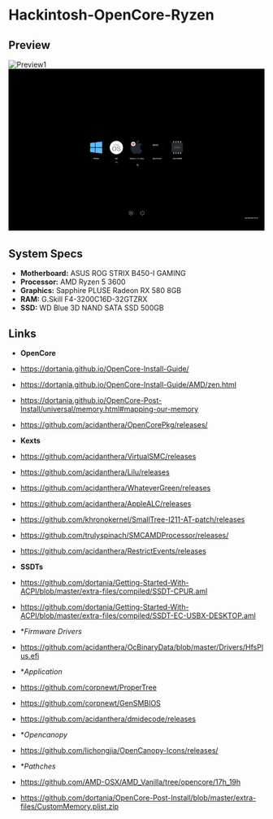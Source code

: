 # Hackintosh-OpenCore-Ryzen
## Preview
![Preview1](Preview1.png)
![Preview2](Preview2.jpg)
## System Specs

* **Motherboard:** ASUS ROG STRIX B450-I GAMING
* **Processor:** AMD Ryzen 5 3600
* **Graphics:** Sapphire PLUSE Radeon RX 580 8GB
* **RAM:** G.Skill F4-3200C16D-32GTZRX
* **SSD:** WD Blue 3D NAND SATA SSD 500GB

## Links
* **OpenCore**
* https://dortania.github.io/OpenCore-Install-Guide/
* https://dortania.github.io/OpenCore-Install-Guide/AMD/zen.html
* https://dortania.github.io/OpenCore-Post-Install/universal/memory.html#mapping-our-memory
* https://github.com/acidanthera/OpenCorePkg/releases/

* **Kexts**
* https://github.com/acidanthera/VirtualSMC/releases
* https://github.com/acidanthera/Lilu/releases
* https://github.com/acidanthera/WhateverGreen/releases
* https://github.com/acidanthera/AppleALC/releases
* https://github.com/khronokernel/SmallTree-I211-AT-patch/releases
* https://github.com/trulyspinach/SMCAMDProcessor/releases/
* https://github.com/acidanthera/RestrictEvents/releases

* **SSDTs**
* https://github.com/dortania/Getting-Started-With-ACPI/blob/master/extra-files/compiled/SSDT-CPUR.aml
* https://github.com/dortania/Getting-Started-With-ACPI/blob/master/extra-files/compiled/SSDT-EC-USBX-DESKTOP.aml

* **Firmware Drivers*
* https://github.com/acidanthera/OcBinaryData/blob/master/Drivers/HfsPlus.efi

* **Application*
* https://github.com/corpnewt/ProperTree
* https://github.com/corpnewt/GenSMBIOS
* https://github.com/acidanthera/dmidecode/releases

* **Opencanopy*
* https://github.com/lichongjia/OpenCanopy-Icons/releases/

* **Pathches*
* https://github.com/AMD-OSX/AMD_Vanilla/tree/opencore/17h_19h
* https://github.com/dortania/OpenCore-Post-Install/blob/master/extra-files/CustomMemory.plist.zip




